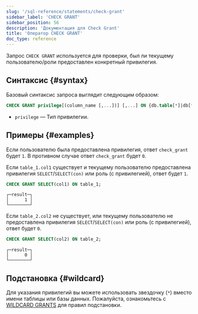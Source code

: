 ```yaml
---
slug: '/sql-reference/statements/check-grant'
sidebar_label: 'CHECK GRANT'
sidebar_position: 56
description: 'Документация для Check Grant'
title: 'Оператор CHECK GRANT'
doc_type: reference
---
```

Запрос `CHECK GRANT` используется для проверки, был ли текущему пользователю/роли предоставлен конкретный привилегия.

## Синтаксис {#syntax}

Базовый синтаксис запроса выглядит следующим образом:

```sql
CHECK GRANT privilege[(column_name [,...])] [,...] ON {db.table[*]|db[*].*|*.*|table[*]|*}
```

- `privilege` — Тип привилегии.

## Примеры {#examples}

Если пользователю была предоставлена привилегия, ответ `check_grant` будет `1`. В противном случае ответ `check_grant` будет `0`.

Если `table_1.col1` существует и текущему пользователю предоставлена привилегия `SELECT`/`SELECT(con)` или роль (с привилегией), ответ будет `1`.
```sql
CHECK GRANT SELECT(col1) ON table_1;
```

```text
┌─result─┐
│      1 │
└────────┘
```
Если `table_2.col2` не существует, или текущему пользователю не предоставлена привилегия `SELECT`/`SELECT(con)` или роль (с привилегией), ответ будет `0`.
```sql
CHECK GRANT SELECT(col2) ON table_2;
```

```text
┌─result─┐
│      0 │
└────────┘
```

## Подстановка {#wildcard}
Для указания привилегий вы можете использовать звездочку (`*`) вместо имени таблицы или базы данных. Пожалуйста, ознакомьтесь с [WILDCARD GRANTS](../../sql-reference/statements/grant.md#wildcard-grants) для правил подстановки.